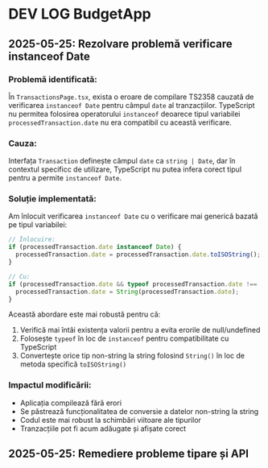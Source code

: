 # DEV LOG BudgetApp

## 2025-05-25: Rezolvare problemă verificare instanceof Date

### Problemă identificată:
În `TransactionsPage.tsx`, exista o eroare de compilare TS2358 cauzată de verificarea `instanceof Date` pentru câmpul `date` al tranzacțiilor. TypeScript nu permitea folosirea operatorului `instanceof` deoarece tipul variabilei `processedTransaction.date` nu era compatibil cu această verificare.

### Cauza:
Interfața `Transaction` definește câmpul `date` ca `string | Date`, dar în contextul specificc de utilizare, TypeScript nu putea infera corect tipul pentru a permite `instanceof Date`.

### Soluție implementată:
Am înlocuit verificarea `instanceof Date` cu o verificare mai generică bazată pe tipul variabilei:

```typescript
// Înlocuire:
if (processedTransaction.date instanceof Date) {
  processedTransaction.date = processedTransaction.date.toISOString();
}

// Cu:
if (processedTransaction.date && typeof processedTransaction.date !== 'string') {
  processedTransaction.date = String(processedTransaction.date);
}
```

Această abordare este mai robustă pentru că:
1. Verifică mai întâi existența valorii pentru a evita erorile de null/undefined
2. Folosește `typeof` în loc de `instanceof` pentru compatibilitate cu TypeScript
3. Convertește orice tip non-string la string folosind `String()` în loc de metoda specifică `toISOString()`

### Impactul modificării:
- Aplicația compilează fără erori
- Se păstrează funcționalitatea de conversie a datelor non-string la string
- Codul este mai robust la schimbări viitoare ale tipurilor
- Tranzacțiile pot fi acum adăugate și afișate corect

## 2025-05-25: Remediere probleme tipare și API 